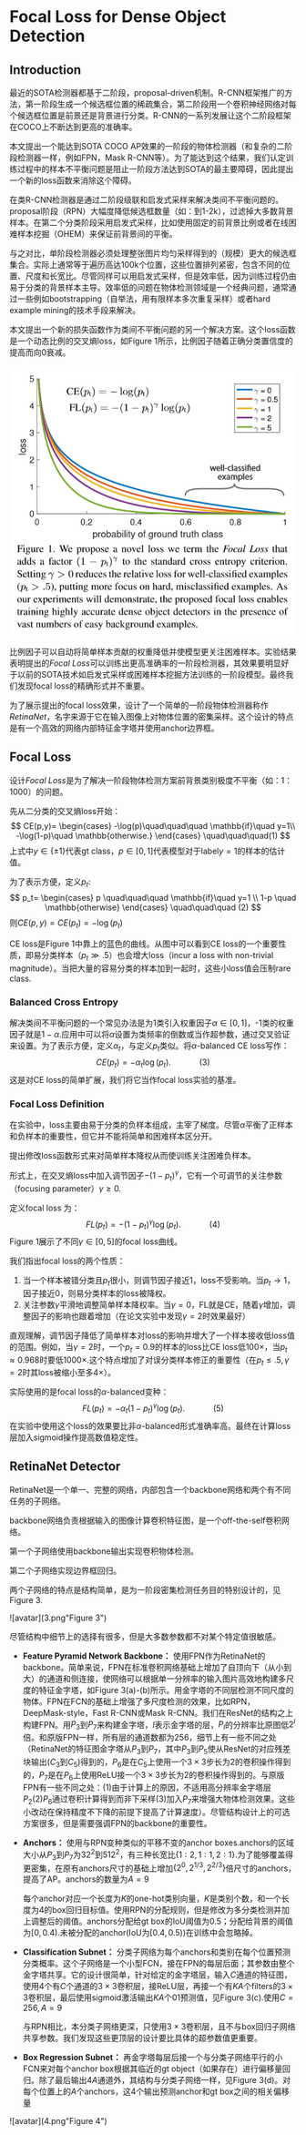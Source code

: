 # Focal Loss for Dense Object Detection



## Introduction

最近的SOTA检测器都基于二阶段，proposal-driven机制。R-CNN框架推广的方法，第一阶段生成一个候选框位置的稀疏集合，第二阶段用一个卷积神经网络对每个候选框位置是前景还是背景进行分类。R-CNN的一系列发展让这个二阶段框架在COCO上不断达到更高的准确率。

本文提出一个能达到SOTA COCO AP效果的一阶段的物体检测器（和复杂的二阶段检测器一样，例如FPN，Mask R-CNN等）。为了能达到这个结果，我们认定训练过程中的样本不平衡问题是阻止一阶段方法达到SOTA的最主要障碍，因此提出一个新的loss函数来消除这个障碍。

在类R-CNN检测器是通过二阶段级联和启发式采样来解决类间不平衡问题的。proposal阶段（RPN）大幅度降低候选框数量（如：到1-2k），过滤掉大多数背景样本。在第二个分类阶段采用启发式采样，比如使用固定的前背景比例或者在线困难样本挖掘（OHEM）来保证前背景间的平衡。

与之对比，单阶段检测器必须处理整张图片均匀采样得到的（规模）更大的候选框集合。实际上通常等于遍历高达100k个位置，这些位置排列紧密，包含不同的位置、尺度和长宽比。尽管同样可以用启发式采样，但是效率低，因为训练过程仍由易于分类的背景样本主导。效率低的问题在物体检测领域是一个经典问题，通常通过一些例如bootstrapping（自举法，用有限样本多次重复采样）或者hard example mining的技术手段来解决。

本文提出一个新的损失函数作为类间不平衡问题的另一个解决方案。这个loss函数是一个动态比例的交叉熵loss，如Figure 1所示，比例因子随着正确分类置信度的提高而向0衰减。

<img src="1.png" alt="avatar" title="Figure 1" style="zoom:80%;" />

比例因子可以自动将简单样本贡献的权重降低并使模型更关注困难样本。实验结果表明提出的*Focal Loss*可以训练出更高准确率的一阶段检测器，其效果要明显好于以前的SOTA技术如启发式采样或困难样本挖掘方法训练的一阶段模型。最终我们发现focal loss的精确形式并不重要。

为了展示提出的focal loss效果，设计了一个简单的一阶段物体检测器称作*RetinaNet*，名字来源于它在输入图像上对物体位置的密集采样。这个设计的特点是有一个高效的网络内部特征金字塔并使用anchor边界框。



## Focal Loss

设计*Focal Loss*是为了解决一阶段物体检测方案前背景类别极度不平衡（如：1：1000）的问题。

先从二分类的交叉熵loss开始：
$$
CE(p,y)=
\begin{cases}
-\log(p)\quad\quad\quad \mathbb{if}\quad y=1\\
-\log(1-p)\quad \mathbb{otherwise.}
\end{cases}
\quad\quad\quad(1)
$$
上式中$y\in\{\pm1\}$代表gt class，$p\in[0,1]$代表模型对于label$y=1$的样本的估计值。

为了表示方便，定义$p_t$:
$$
p_t=
\begin{cases}
p \quad\quad\quad \mathbb{if}\quad y=1 \\
1-p \quad \mathbb{otherwise}
\end{cases}
\quad\quad\quad (2)
$$
则$CE(p,y)=CE({p_t})=-\log(p_t)$

CE loss是Figure 1中靠上的蓝色的曲线。从图中可以看到CE loss的一个重要性质，即易分类样本（$p_t\gg .5$）也会增大loss（incur a loss with non-trivial magnitude）。当把大量的容易分类的样本加到一起时，这些小loss值会压制rare class.

### Balanced Cross Entropy

解决类间不平衡问题的一个常见办法是为1类引入权重因子$\alpha\in[0,1]$，-1类的权重因子就是$1-\alpha$.应用中可以将$\alpha$设置为类频率的倒数或当作超参数，通过交叉验证来设置。为了表示方便，定义$\alpha_t$，与定义$p_t$类似。将$\alpha$-balanced CE loss写作：
$$
CE(p_t)=-\alpha_t\log(p_t). \quad\quad\quad(3)
$$
这是对CE loss的简单扩展，我们将它当作focal loss实验的基准。

### Focal Loss Definition

在实验中，loss主要由易于分类的负样本组成，主宰了梯度。尽管$\alpha$平衡了正样本和负样本的重要性，但它并不能将简单和困难样本区分开。

提出修改loss函数形式来对简单样本降权从而使训练关注困难负样本。

形式上，在交叉熵loss中加入调节因子$-(1-p_t)^{\gamma}$，它有一个可调节的关注参数（focusing parameter）$\gamma \ge0$.

定义focal loss 为：
$$
FL(p_t)=-(1-p_t)^{\gamma}\log(p_t).\quad\quad\quad(4)
$$
Figure 1展示了不同$\gamma\in[0,5]$的focal loss曲线。

我们指出focal loss的两个性质：

1. 当一个样本被错分类且$p_t$很小，则调节因子接近1，loss不受影响。当$p_t\to1$，因子接近0，则易分类样本的loss被降权。
2. 关注参数$\gamma$平滑地调整简单样本降权率。当$\gamma=0$，FL就是CE，随着$\gamma$增加，调整因子的影响也跟着增加（在论文实验中发现$\gamma=2$时效果最好）

直观理解，调节因子降低了简单样本对loss的影响并增大了一个样本接收低loss值的范围。例如，当$\gamma=2$时，一个$p_t=0.9$的样本的loss比CE loss低$100\times$，当$p_t\approx0.968$时要低$1000\times$.这个特点增加了对误分类样本修正的重要性（在$p_t\le.5,\gamma=2$时其loss被缩小至多$4\times$）。

实际使用的是focal loss的$\alpha$-balanced变种：
$$
FL(p_t)=-\alpha_t(1-p_t)^{\gamma}\log(p_t).\quad\quad\quad(5)
$$
在实验中使用这个loss的效果要比非$\alpha$-balanced形式准确率高。最终在计算loss层加入sigmoid操作提高数值稳定性。



## RetinaNet Detector

RetinaNet是一个单一、完整的网络，内部包含一个backbone网络和两个有不同任务的子网络。

backbone网络负责根据输入的图像计算卷积特征图，是一个off-the-self卷积网络。

第一个子网络使用backbone输出实现卷积物体检测。

第二个子网络实现边界框回归。

两个子网络的特点是结构简单，是为一阶段密集检测任务目的特别设计的，见Figure 3.

![avatar](3.png"Figure 3")

尽管结构中细节上的选择有很多，但是大多数参数都不对某个特定值很敏感。

* **Feature Pyramid Network Backbone：** 使用FPN作为RetinaNet的backbone。简单来说，FPN在标准卷积网络基础上增加了自顶向下（从小到大）的通道和侧连接，使网络可以根据单一分辨率的输入图片高效地构建多尺度的特征金字塔，如Figure 3(a)-(b)所示。用金字塔的不同层检测不同尺度的物体。FPN在FCN的基础上增强了多尺度检测的效果，比如RPN，DeepMask-style，Fast R-CNN或Mask R-CNN。我们在ResNet的结构之上构建FPN。用$P_3$到$P_7$来构建金字塔，$l$表示金字塔的层，$P_l$的分辨率比原图低$2^l$倍。和原版FPN一样，所有层的通道数都为256，细节上有一些不同之处（RetinaNet的特征图金字塔从$P_3$到$P_7$，其中$P_3$到$P_5$使从ResNet的对应残差块输出($C_3$到$C_5$)得到的，$P_6$是在$C_5$上使用一个$3\times3$步长为2的卷积操作得到的，$P_7$是在$P_6$上使用ReLU接一个$3\times3$步长为2的卷积操作得到的。与原版FPN有一些不同之处：(1)由于计算上的原因，不适用高分辨率金字塔层$P_2$(2)$P_6$通过卷积计算得到而非下采样(3)加入$P_7$来增强大物体检测效果。这些小改动在保持精度不下降的前提下提高了计算速度）。尽管结构设计上的可选方案很多，但是需要强调FPN的backbone的重要性。

* **Anchors：** 使用与RPN变种类似的平移不变的anchor boxes.anchors的区域大小从$P_3$到$P_7$为$32^2$到$512^2$，有三种长宽比$\{1:2,1:1,2:1\}$.为了能够覆盖得更密集，在原有anchors尺寸的基础上增加$\{2^0,2^{1/3},2^{2/3}\}$倍尺寸的anchors，提高了AP。anchors的数量为$A=9$

  每个anchor对应一个长度为$K$的one-hot类别向量，$K$是类别个数，和一个长度为4的box回归目标值。使用RPN的分配规则，但是修改为多分类检测并加上调整后的阈值。anchors分配给gt box的IoU阈值为0.5；分配给背景的阈值为$[0,0.4)$.未被分配的anchor(IoU为$[0.4,0.5)$)在训练中会忽略掉。

* **Classification Subnet：** 分类子网络为每个anchors和类别在每个位置预测分类概率。这个子网络是一个小型FCN，接在FPN的每层后面；其参数由整个金字塔共享。它的设计很简单，针对给定的金字塔层，输入$C$通道的特征图，使用4个有$C$个通道的$3\times3$卷积层，接ReLU层，再接一个有$K A$个filters的$3\times3$卷积层，最后使用sigmoid激活输出$KA$个01预测值，见Figure 3(c).使用$C=256,A=9$

  与RPN相比，本分类子网络更深，只使用$3\times3$卷积层，且不与box回归子网络共享参数。我们发现这些更顶层的设计要比具体的超参数值更重要。

* **Box Regression Subnet：** 再金字塔每层后接一个与分类子网络平行的小FCN来对每个anchor box根据其临近的gt object（如果存在）进行偏移量回归。除了最后输出$4A$通道外，其结构与分类子网络一样，见Figure 3(d)。对每个位置上的$A$个anchors，这4个输出预测anchor和gt box之间的相关偏移量



![avatar](4.png"Figure 4")